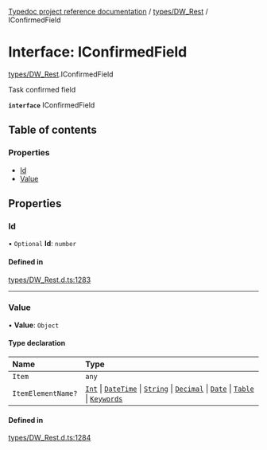 [Typedoc project reference documentation](../README.md) / [types/DW_Rest](../modules/types_dw_rest.md) / IConfirmedField

# Interface: IConfirmedField

[types/DW_Rest](../modules/types_dw_rest.md).IConfirmedField

Task confirmed field

**`interface`** IConfirmedField

## Table of contents

### Properties

- [Id](types_dw_rest.iconfirmedfield.md#id)
- [Value](types_dw_rest.iconfirmedfield.md#value)

## Properties

### Id

• `Optional` **Id**: `number`

#### Defined in

[types/DW_Rest.d.ts:1283](https://github.com/DocuWare/REST-Sample-TS/blob/828b3d4/src/types/DW_Rest.d.ts#L1283)

___

### Value

• **Value**: `Object`

#### Type declaration

| Name | Type |
| :------ | :------ |
| `Item` | `any` |
| `ItemElementName?` | [`Int`](../enums/types_dw_rest.itemchoicetype.md#int) \| [`DateTime`](../enums/types_dw_rest.itemchoicetype.md#datetime) \| [`String`](../enums/types_dw_rest.itemchoicetype.md#string) \| [`Decimal`](../enums/types_dw_rest.itemchoicetype.md#decimal) \| [`Date`](../enums/types_dw_rest.itemchoicetype.md#date) \| [`Table`](../enums/types_dw_rest.itemchoicetype.md#table) \| [`Keywords`](../enums/types_dw_rest.itemchoicetype.md#keywords) |

#### Defined in

[types/DW_Rest.d.ts:1284](https://github.com/DocuWare/REST-Sample-TS/blob/828b3d4/src/types/DW_Rest.d.ts#L1284)
